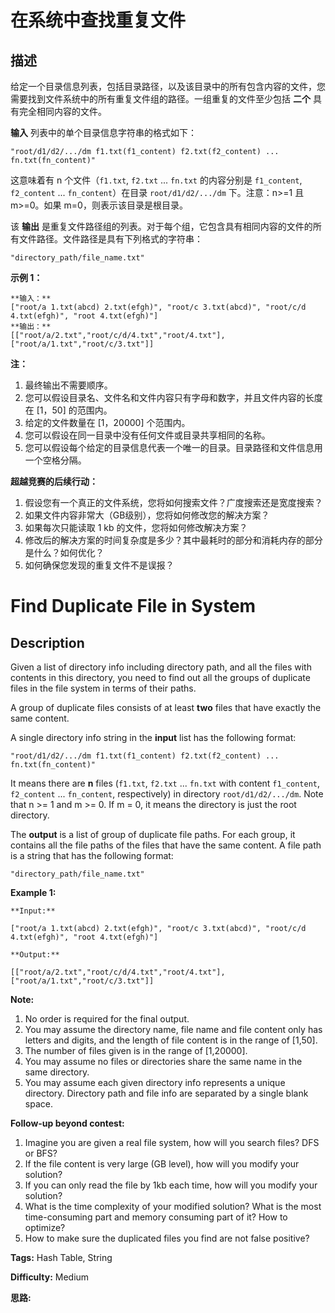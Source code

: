 # 在系统中查找重复文件

## 描述

给定一个目录信息列表，包括目录路径，以及该目录中的所有包含内容的文件，您需要找到文件系统中的所有重复文件组的路径。一组重复的文件至少包括 **二个** 具有完全相同内容的文件。

**输入** 列表中的单个目录信息字符串的格式如下：

`"root/d1/d2/.../dm f1.txt(f1_content) f2.txt(f2_content) ... fn.txt(fn_content)"`

这意味着有 n 个文件（`f1.txt`, `f2.txt` ... `fn.txt` 的内容分别是 `f1_content`, `f2_content` ... `fn_content`）在目录 `root/d1/d2/.../dm` 下。注意：n>=1 且 m>=0。如果 m=0，则表示该目录是根目录。

该 **输出** 是重复文件路径组的列表。对于每个组，它包含具有相同内容的文件的所有文件路径。文件路径是具有下列格式的字符串：

`"directory_path/file_name.txt"`

**示例 1：**

    
    
    **输入：**
    ["root/a 1.txt(abcd) 2.txt(efgh)", "root/c 3.txt(abcd)", "root/c/d 4.txt(efgh)", "root 4.txt(efgh)"]
    **输出：**  
    [["root/a/2.txt","root/c/d/4.txt","root/4.txt"],["root/a/1.txt","root/c/3.txt"]]
    



**注：**

  1. 最终输出不需要顺序。
  2. 您可以假设目录名、文件名和文件内容只有字母和数字，并且文件内容的长度在 [1，50] 的范围内。
  3. 给定的文件数量在 [1，20000] 个范围内。
  4. 您可以假设在同一目录中没有任何文件或目录共享相同的名称。
  5. 您可以假设每个给定的目录信息代表一个唯一的目录。目录路径和文件信息用一个空格分隔。



**超越竞赛的后续行动：**

  1. 假设您有一个真正的文件系统，您将如何搜索文件？广度搜索还是宽度搜索？
  2. 如果文件内容非常大（GB级别），您将如何修改您的解决方案？
  3. 如果每次只能读取 1 kb 的文件，您将如何修改解决方案？
  4. 修改后的解决方案的时间复杂度是多少？其中最耗时的部分和消耗内存的部分是什么？如何优化？
  5. 如何确保您发现的重复文件不是误报？



# Find Duplicate File in System

## Description



Given a list of directory info including directory path, and all the files with contents in this directory, you need to find out all the groups of duplicate files in the file system in terms of their paths.

A group of duplicate files consists of at least **two** files that have exactly the same content.

A single directory info string in the **input** list has the following format:

`"root/d1/d2/.../dm f1.txt(f1_content) f2.txt(f2_content) ... fn.txt(fn_content)"`

It means there are **n** files (`f1.txt`, `f2.txt` ... `fn.txt` with content `f1_content`, `f2_content` ... `fn_content`, respectively) in directory `root/d1/d2/.../dm`. Note that n >= 1 and m >= 0. If m = 0, it means the directory is just the root directory.

The **output** is a list of group of duplicate file paths. For each group, it contains all the file paths of the files that have the same content. A file path is a string that has the following format:

`"directory_path/file_name.txt"`

**Example 1:**

    
    
    **Input:**
    ["root/a 1.txt(abcd) 2.txt(efgh)", "root/c 3.txt(abcd)", "root/c/d 4.txt(efgh)", "root 4.txt(efgh)"]
    **Output:**  
    [["root/a/2.txt","root/c/d/4.txt","root/4.txt"],["root/a/1.txt","root/c/3.txt"]]
    



**Note:**

  1. No order is required for the final output.
  2. You may assume the directory name, file name and file content only has letters and digits, and the length of file content is in the range of [1,50].
  3. The number of files given is in the range of [1,20000].
  4. You may assume no files or directories share the same name in the same directory.
  5. You may assume each given directory info represents a unique directory. Directory path and file info are separated by a single blank space.



**Follow-up beyond contest:**

  1. Imagine you are given a real file system, how will you search files? DFS or BFS?
  2. If the file content is very large (GB level), how will you modify your solution?
  3. If you can only read the file by 1kb each time, how will you modify your solution?
  4. What is the time complexity of your modified solution? What is the most time-consuming part and memory consuming part of it? How to optimize?
  5. How to make sure the duplicated files you find are not false positive?


**Tags:** Hash Table, String

**Difficulty:** Medium

**思路:**
